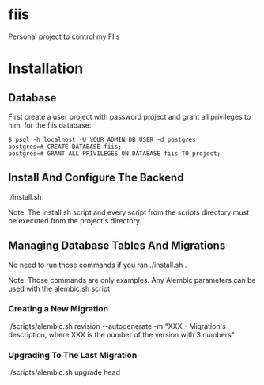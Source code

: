 # fiis
Personal project to control my FIIs

# Installation

## Database

First create a user project with password project and grant
all privileges to him, for the fiis database:

```
$ psql -h localhost -U YOUR_ADMIN_DB_USER -d postgres
postgres=# CREATE DATABASE fiis;
postgres=# GRANT ALL PRIVILEGES ON DATABASE fiis TO project;
```


## Install And Configure The Backend
./install.sh

Note: The install.sh script and every script from the scripts
directory must be executed from the project's directory.


## Managing Database Tables And Migrations

No need to run those commands if you ran ./install.sh .

Note: Those commands are only examples. Any Alembic parameters
can be used with the alembic.sh script


### Creating a New Migration
./scripts/alembic.sh revision --autogenerate -m "XXX - Migration's
description, where XXX is the number of the version with 3 numbers"


### Upgrading To The Last Migration
./scripts/alembic.sh upgrade head

